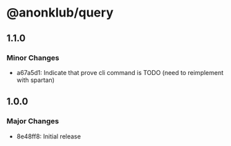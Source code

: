 # @anonklub/query

## 1.1.0

### Minor Changes

- a67a5d1: Indicate that prove cli command is TODO (need to reimplement with spartan)

## 1.0.0

### Major Changes

- 8e48ff8: Initial release

